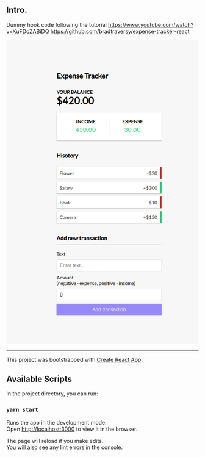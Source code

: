 ## Intro.

Dummy hook code following the tutorial https://www.youtube.com/watch?v=XuFDcZABiDQ https://github.com/bradtraversy/expense-tracker-react

![Screenshot](example.png)

---

This project was bootstrapped with [Create React App](https://github.com/facebook/create-react-app).

## Available Scripts

In the project directory, you can run:

### `yarn start`

Runs the app in the development mode.<br />
Open [http://localhost:3000](http://localhost:3000) to view it in the browser.

The page will reload if you make edits.<br />
You will also see any lint errors in the console.
